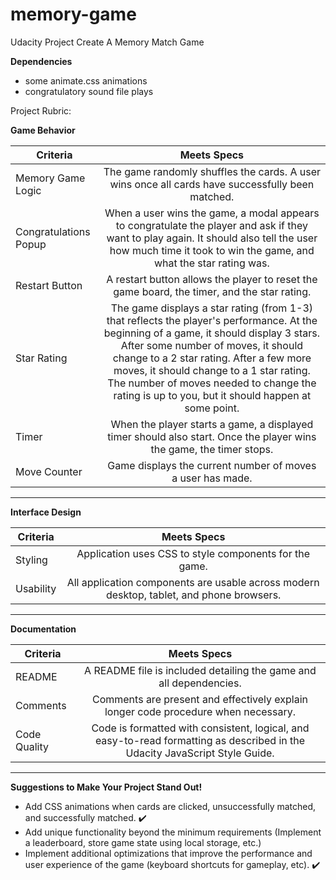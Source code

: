 # memory-game

Udacity Project Create A Memory Match Game

**Dependencies**
- some animate.css animations
- congratulatory sound file plays


Project Rubric: 

**Game Behavior**

| Criteria      | Meets Specs  | 
| ------------- |:-------------:|
| Memory Game Logic     | The game randomly shuffles the cards. A user wins once all cards have successfully been matched.| 
| Congratulations Popup    | When a user wins the game, a modal appears to congratulate the player and ask if they want to play again. It should also tell the user how much time it took to win the game, and what the star rating was.    |
| Restart Button | A restart button allows the player to reset the game board, the timer, and the star rating.     |
| Star Rating | The game displays a star rating (from 1-3) that reflects the player's performance. At the beginning of a game, it should display 3 stars. After some number of moves, it should change to a 2 star rating. After a few more moves, it should change to a 1 star rating. The number of moves needed to change the rating is up to you, but it should happen at some point.     |
| Timer | When the player starts a game, a displayed timer should also start. Once the player wins the game, the timer stops.     |
| Move Counter | Game displays the current number of moves a user has made.    |

***

**Interface Design**

| Criteria      | Meets Specs  | 
| ------------- |:-------------:|
| Styling    | Application uses CSS to style components for the game.| 
| Usability   | All application components are usable across modern desktop, tablet, and phone browsers.|

***

**Documentation**

| Criteria      | Meets Specs  | 
| ------------- |:-------------:|
| README    | A README file is included detailing the game and all dependencies.| 
| Comments   | Comments are present and effectively explain longer code procedure when necessary.|
| Code Quality   | Code is formatted with consistent, logical, and easy-to-read formatting as described in the Udacity JavaScript Style Guide.|

***

**Suggestions to Make Your Project Stand Out!**


- Add CSS animations when cards are clicked, unsuccessfully matched, and successfully matched. ✔️
- Add unique functionality beyond the minimum requirements (Implement a leaderboard, store game state using local storage, etc.)
- Implement additional optimizations that improve the performance and user experience of the game (keyboard shortcuts for gameplay, etc). ✔️
